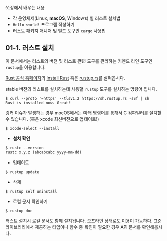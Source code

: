 `01`장에서 배우는 내용
- 각 운영체제(Linux, **macOS**, Windows) 별 러스트 설치법
- `Hello world!` 프로그램 작성하기
- 러스트 패키지 매니저 및 빌드 도구인 `cargo` 사용법

## 01-1. 러스트 설치
이 문서에서는 러스트의 버전 및 러스트 관련 도구를 관리하는 커멘드 라인 도구인 `rustup`을 이용합니다.

[Rust 공식 홈페이지](https://www.rust-lang.org/)의 [Install Rust](https://www.rust-lang.org/tools/install) 혹은 [rustup.rs](https://rustup.rs/)를 살펴봅시다.

stable 버전의 러스트를 설치하는데 사용할 `rustup` 도구를 설치하는 명령어 입니다.
```shell
$ curl --proto '=https' --tlsv1.2 https://sh.rustup.rs -sSf | sh
Rust is installed now. Great!
```

링커 이슈가 발생하는 경우 mocOS에서는 아래 명령어를 통해서 C 컴파일러를 설치할 수 있습니다. (혹은 xcode 최신버전으로 업데이트!)
```shell
$ xcode-select --install
```

- **설치 확인**
```shell
$ rustc --version
rustc x.y.z (abcabcabc yyyy-mm-dd)
```

- 업데이트
```shell
$ rustup update
```

- 삭제
```shell
$ rustup self uninstall
```

- 로컬 문서 확인하기
```shell
$ rustup doc
```
러스트 설치시 로컬 문서도 함께 설치됩니다. 오프라인 상태로도 이용이 가능하다. 표준 라이브러리에서 제공하는 타입이나 함수 중 확인이 필요한 경우 API 문서를 확인해봅시다.